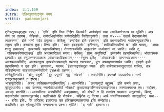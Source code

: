 ```yaml
---
index:  3.1.109
sutra:  एतिस्तुशास्वृद्दजुषः क्यप्
vritti:  padamanjari
---
```


	एतिस्तुशास्वृद्दजुषः क्यप्।। `एति` इति तिपा निर्द्देशः किमर्थः? धातोग्रंहणं यथा स्यादिवर्णान्तस्य मा भूदिति। अत्र चेण एव ग्रहणम्, नेङिकोः, तयोरधिपूर्वयोरेव प्रयोगादेतीति निर्देशानुपपत्तेः। तथा च----`रक्षार्थ वेदानामध्येयं व्याकरणम्` इति भाष्ये यदेव प्रयुक्तः। केचित्तु `इण्वदिक इति वक्तव्यम्` इति वचनादधीत्या मातेत्यप्युदाहरन्ति। स्तुत्य इति। ह्रस्वस्य तुक्। शिष्य इति। `शास इदङ्हलोः` इतीत्त्वम्, `शासिवसिघसीनां च` इति षत्वम्, `आङः शासु इच्छायाम्` इत्यस्यापि ग्रहणमविशेषात्। तेनाशास्यमिति धातुस्वरेण मध्योदात्तं पदं भवति। ण्यति तु `गतिकारकोपपदात्कृत्` इति अन्तस्वरितत्वं स्यात्। केचित्तु `शासु अनुशिष्टौ` इत्यस्यैव ग्रहणमिच्छन्ति। ओरावश्यक इत्यादि। इह स्तुग्रहणस्यावकाश आवश्यकाविवक्षायाम्----स्तुत्य इति; `ओरावश्यके` इत्यस्यावकाशः----अवश्यलाव्यमिति; अवश्यस्तुत्य इत्यत्रोभयप्रसङ्गे परत्वाद् ण्यत्स्यात्, पुनः क्यब्ग्रहणात्क्यबेव भवति। वृग्रहणे वृञो ग्रहणमिष्यते न वृङ इति। ज्ञापकात्, यदयम् `ईडवन्दवृशंसदुहां ण्यतः` इति वार्यशब्दस्याद्युदात्तत्वं शास्ति, तत्र चेडिवन्दिभ्यां साहचर्यादात्मनेपदिनो वृङ#ओ ग्रहणम्।
	शंसिदुहीत्यादि। `शंसु स्तुतौ` `दुह प्रपूरणे` गुहू `संवरणे` । शस्यमिति। क्यप्पक्षे उपधालोपः। भाष्ये एतदुपसङ्ख्यानं न द्दष्टम्।
	आङ्पूर्वादिति। `अञ्जू व्यक्तिम्रक्षणकान्तिगतिषु`। आज्यमिति। `कृत्यल्युटो बहुलम्` इति करणे क्यप्, पूर्वदुपधालोपः। अथ कस्माद् ण्यत्येवोपधालोपो नोक्तः? कुत्वप्रसङ्गात्तित्स्वरप्रसङ्गाच्च। तस्मात्क्यबन्त एषः। यद्येवम्, अवग्रहः प्राप्नोति---आज्यमित्या अज्यमिति? अवगृह्यताम्, को दोषः? न हि लक्षणेन पदकारा अनुवर्त्त्याः, किन्तु पदकारैर्नाम लक्षणमनुवर्त्त्यम्। पदविच्छेदो हि पौरुषेयः, संहितैव तु नित्या। अर्थ चार्थनिश्चयाभावे नावगृह्णन्ति; यथा---- हरिव इति, किं हरिशब्द इकारान्त उत हरिच्छब्दस्तकारान्त इति सन्देहात्।
	कथमिति। इण एवैतद्रूपमिति मन्यमानस्य प्रश्नः। एरिति। `इ गतौ` इत्यस्य।।
